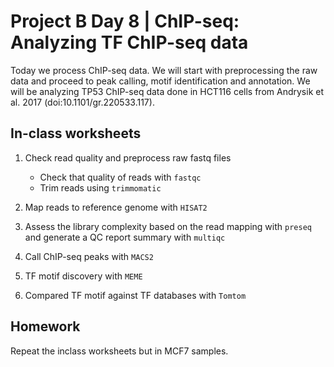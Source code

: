 # Project B Day 8 | ChIP-seq: Analyzing TF ChIP-seq data

Today we process ChIP-seq data. We will start with preprocessing the raw data and proceed to peak calling, motif identification and annotation.
We will be analyzing TP53 ChIP-seq data done in HCT116 cells from Andrysik et al. 2017 (doi:10.1101/gr.220533.117).

## In-class worksheets

1. Check read quality and preprocess raw fastq files

   - Check that quality of reads with `fastqc` 
   - Trim reads using `trimmomatic`

2. Map reads to reference genome with `HISAT2`

3. Assess the library complexity based on the read mapping with `preseq` and generate a QC report summary with `multiqc`

4. Call ChIP-seq peaks with `MACS2`

5. TF motif discovery with `MEME`

6. Compared TF motif against TF databases with `Tomtom`

## Homework

Repeat the inclass worksheets but in MCF7 samples.
